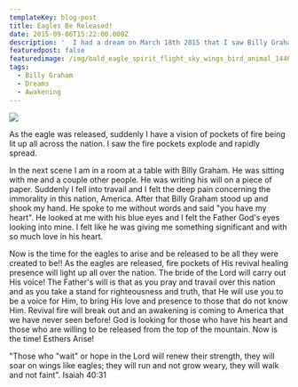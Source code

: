 ```yaml
---
templateKey: blog-post
title: Eagles Be Released!
date: 2015-09-06T15:22:00.000Z
description: '  I had a dream on March 18th 2015 that I saw Billy Graham standing on top of the Carolina mountains and he released an eagle.'
featuredpost: false
featuredimage: /img/bald_eagle_spirit_flight_sky_wings_bird_animal_1440x900.jpg
tags:
  - Billy Graham
  - Dreams
  - Awakening
---
```

![](/img/bald_eagle_spirit_flight_sky_wings_bird_animal_1440x900.jpg)

 As the eagle was released, suddenly I have a vision of pockets of fire being lit up all across the nation. I saw the fire pockets explode and rapidly spread.

In the next scene I am in a room at a table with Billy Graham.  He was sitting with me and a couple other people.  He was writing his will on a piece of paper. Suddenly I fell into travail and I felt the deep pain concerning the immorality in this nation, America. After that Billy Graham stood up and shook my hand.  He spoke to me without words and said "you have my heart".  He looked at me with his blue eyes and I felt the Father God's eyes looking into mine.  I felt like he was giving me something significant and with so much love in his heart.

Now is the time for the eagles to arise and be released to be all they were created to be!! As the eagles are released, fire pockets of His revival healing presence will light up all over the nation.  The bride of the Lord will carry out His voice!  The Father's will is that as you pray and travail over this nation and as you take a stand for righteousness and truth, that He will use you to be a voice for Him, to bring His love and presence to those that do not know Him. Revival fire will break out and an awakening is coming to America that we have never seen before! God is looking for those who have his heart and those who are willing to be released from the top of the mountain.  Now is the time! Esthers Arise!

"Those who "wait" or hope in the Lord will renew their strength, they will soar on wings like eagles; they will run and not grow weary, they will walk and not faint". Isaiah 40:31

